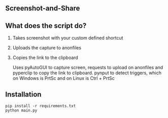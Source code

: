 ## Screenshot-and-Share

## What does the script do?
1. Takes screenshot with your custom defined shortcut
2. Uploads the capture to anonfiles
3. Copies the link to the clipboard


    Uses pyAutoGUI to capture screen, requests to upload on anonfiles and pyperclip to copy the link to clipboard.
    pynput to detect triggers, which on Windows is PrtSc and on Linux is Ctrl + PrtSc

## Installation

    pip install -r requirements.txt
    python main.py
